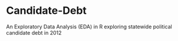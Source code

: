 # Candidate-Debt
An Exploratory Data Analysis (EDA) in R exploring statewide political candidate debt in 2012
